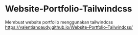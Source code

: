 # Website-Portfolio-Tailwindcss
Membuat website portfolio menggunakan tailwindcss
https://valentianoaudy.github.io/Website-Portfolio-Tailwindcss/
